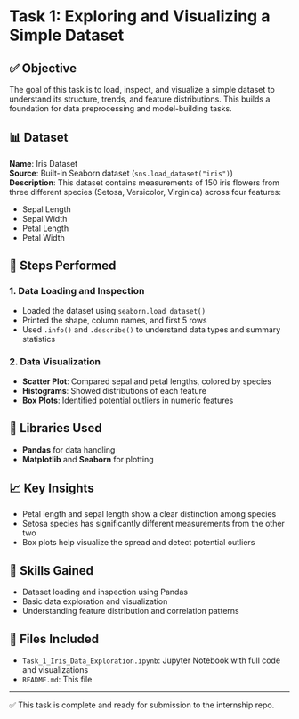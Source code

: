 # Task 1: Exploring and Visualizing a Simple Dataset

## ✅ Objective
The goal of this task is to load, inspect, and visualize a simple dataset to understand its structure, trends, and feature distributions. This builds a foundation for data preprocessing and model-building tasks.

## 📊 Dataset
**Name**: Iris Dataset  
**Source**: Built-in Seaborn dataset (`sns.load_dataset("iris")`)  
**Description**: This dataset contains measurements of 150 iris flowers from three different species (Setosa, Versicolor, Virginica) across four features:
- Sepal Length
- Sepal Width
- Petal Length
- Petal Width

## 🧪 Steps Performed

### 1. Data Loading and Inspection
- Loaded the dataset using `seaborn.load_dataset()`
- Printed the shape, column names, and first 5 rows
- Used `.info()` and `.describe()` to understand data types and summary statistics

### 2. Data Visualization
- **Scatter Plot**: Compared sepal and petal lengths, colored by species
- **Histograms**: Showed distributions of each feature
- **Box Plots**: Identified potential outliers in numeric features

## 📌 Libraries Used
- **Pandas** for data handling
- **Matplotlib** and **Seaborn** for plotting

## 📈 Key Insights
- Petal length and sepal length show a clear distinction among species
- Setosa species has significantly different measurements from the other two
- Box plots help visualize the spread and detect potential outliers

## 🧠 Skills Gained
- Dataset loading and inspection using Pandas
- Basic data exploration and visualization
- Understanding feature distribution and correlation patterns

## 📁 Files Included
- `Task_1_Iris_Data_Exploration.ipynb`: Jupyter Notebook with full code and visualizations
- `README.md`: This file

---

✅ This task is complete and ready for submission to the internship repo.
